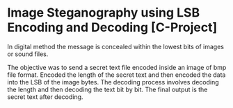 #  Image Steganography using LSB Encoding and Decoding [C-Project]

In digital method the message is concealed within the lowest bits of images or sound files.

The objective was to send a secret text file encoded inside an image of bmp file format. Encoded the length of the secret text and then encoded the data into the LSB of the image bytes. The decoding process involves decoding the length and then decoding the text bit by bit. The final output is the secret text after decoding.
